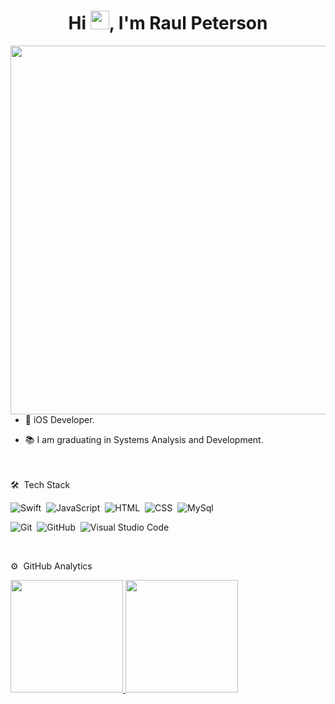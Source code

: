 <h1 align="center">Hi <img src="https://raw.githubusercontent.com/kaueMarques/kaueMarques/master/hi.gif" height="30px">, I'm Raul Peterson</h1>
<img align="right" height="590em" src="https://raw.githubusercontent.com/gist/raulpetersn/5fe00e36c8b6aa1b1139f6c71b6fb531/raw/dfa89fff30e8b8e2051a7d6c7d8f02236bb0cf4f/githubcard.svg"/>
<br>


<br>

- 💼 iOS Developer. 


- 📚 I am graduating in Systems Analysis and Development.


<br><br>
 🛠 &nbsp;Tech Stack

![Swift](https://img.shields.io/badge/-Swift-05122A?style=flat&logo=swift)&nbsp;
![JavaScript](https://img.shields.io/badge/-JavaScript-05122A?style=flat&logo=javascript)&nbsp;
![HTML](https://img.shields.io/badge/-HTML-05122A?style=flat&logo=HTML5)&nbsp;
![CSS](https://img.shields.io/badge/-CSS-05122A?style=flat&logo=CSS3&logoColor=1572B6)&nbsp;
![MySql](https://img.shields.io/badge/-MySQL-05122A?style=flat&logo=MYSQL&logoColor=1572B6)&nbsp;
<!-- ![React](https://img.shields.io/badge/-React-05122A?style=flat&logo=react)&nbsp; -->
![Git](https://img.shields.io/badge/-Git-05122A?style=flat&logo=git)&nbsp;
![GitHub](https://img.shields.io/badge/-GitHub-05122A?style=flat&logo=github)&nbsp;
![Visual Studio Code](https://img.shields.io/badge/-Visual%20Studio%20Code-05122A?style=flat&logo=visual-studio-code&logoColor=007ACC)&nbsp;

<br>

⚙️ &nbsp;GitHub Analytics
<br>

<div>
<a href="https://github.com/raulpetersn">
<img height="180em" src="https://github-readme-stats.vercel.app/api?username=raulpetersn&show_icons=true&theme=midnight-purple&include_all_commits=true&count_private=true"/>
<img height="180em" src="https://github-readme-stats.vercel.app/api/top-langs/?username=raulpetersn&layout=compact&langs_count=7&theme=midnight-purple"/>

</div>


<!--
**raulpetersn/raulpetersn** is a ✨ _special_ ✨ repository because its `README.md` (this file) appears on your GitHub profile.

Here are some ideas to get you started:

- 🔭 I’m currently working on ...
- 🌱 I’m currently learning ...
- 👯 I’m looking to collaborate on ...
- 🤔 I’m looking for help with ...
- 💬 Ask me about ...
- 📫 How to reach me: ...
- 😄 Pronouns: ...
- ⚡ Fun fact: ...
-->
